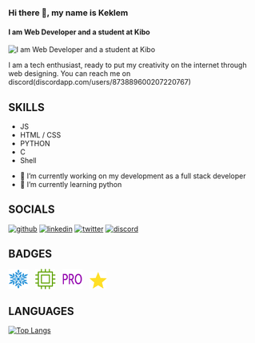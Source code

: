 ### Hi there 👋, my name is Keklem
#### I am Web Developer and a student at Kibo
![I am Web Developer and a student at Kibo](https://pbs.twimg.com/profile_banners/1167918055537745920/1697301253/600x200)

I am a tech enthusiast, ready to put my creativity on the internet through web designing. You can reach me on discord(discordapp.com/users/873889600207220767)

## SKILLS 
* JS
* HTML / CSS
* PYTHON
* C
* Shell

- 🔭 I’m currently working on my development as a full stack developer 
- 🌱 I’m currently learning python 

## SOCIALS
[<img src='https://cdn.jsdelivr.net/npm/simple-icons@3.0.1/icons/github.svg' alt='github' height='40'>](https://github.com/miyevu)  [<img src='https://cdn.jsdelivr.net/npm/simple-icons@3.0.1/icons/linkedin.svg' alt='linkedin' height='40'>](https://www.linkedin.com/in/lawrence-keklem/)  [<img src='https://cdn.jsdelivr.net/npm/simple-icons@3.0.1/icons/twitter.svg' alt='twitter' height='40'>](https://twitter.com/kerk_les)  [<img src='https://cdn.jsdelivr.net/npm/simple-icons@3.0.1/icons/discord.svg' alt='discord' height='40'>](discordapp.com/users/873889600207220767)  

## BADGES
<a href='https://archiveprogram.github.com/'><img src='https://raw.githubusercontent.com/acervenky/animated-github-badges/master/assets/acbadge.gif' width='40' height='40'></a> <a href='https://docs.github.com/en/developers'><img src='https://raw.githubusercontent.com/acervenky/animated-github-badges/master/assets/devbadge.gif' width='40' height='40'></a> <a href='https://github.com/pricing'><img src='https://raw.githubusercontent.com/acervenky/animated-github-badges/master/assets/pro.gif' width='40' height='40'></a> <a href='https://stars.github.com/'><img src='https://raw.githubusercontent.com/acervenky/animated-github-badges/master/assets/starbadge.gif' width='35' height='35'></a> 

## LANGUAGES
[![Top Langs](https://github-readme-stats.vercel.app/api/top-langs/?username=miyevu)](https://github.com/anuraghazra/github-readme-stats)

